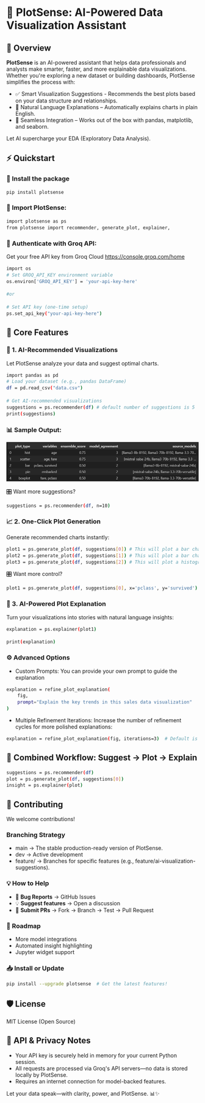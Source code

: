 # 🌟 PlotSense: AI-Powered Data Visualization Assistant

## 📌 Overview

**PlotSense** is an AI-powered assistant that helps data professionals and analysts make smarter, faster, and more explainable data visualizations. Whether you're exploring a new dataset or building dashboards, PlotSense simplifies the process with:

- ✅ Smart Visualization Suggestions - Recommends the best plots based on your data structure and relationships.
- 🧠 Natural Language Explanations – Automatically explains charts in plain English.
- 🔗 Seamless Integration – Works out of the box with pandas, matplotlib, and seaborn.

Let AI supercharge your EDA (Exploratory Data Analysis).

## ⚡ Quickstart

### 🔧 Install the package

```bash
pip install plotsense
```

### 🧠 Import PlotSense:

```bash
import plotsense as ps
from plotsense import recommender, generate_plot, explainer, 
```
### 🔐 Authenticate with Groq API:
Get your free API key from Groq Cloud https://console.groq.com/home

```bash
import os
# Set GROQ_API_KEY environment variable
os.environ['GROQ_API_KEY'] = 'your-api-key-here'

#or

# Set API key (one-time setup)
ps.set_api_key("your-api-key-here")
```

## 🚀 Core Features
### 🎯 1. AI-Recommended Visualizations
Let PlotSense analyze your data and suggest optimal charts.

```bash
import pandas as pd
# Load your dataset (e.g., pandas DataFrame)
df = pd.read_csv("data.csv")

# Get AI-recommended visualizations
suggestions = ps.recommender(df) # default number of suggestions is 5
print(suggestions)
```
### 📊 Sample Output:

![alt text](image.png)

🎛️ Want more suggestions?

``` bash
suggestions = ps.recommender(df, n=10)  
```

### 📈 2. One-Click Plot Generation
Generate recommended charts instantly:

```bash
plot1 = ps.generate_plot(df, suggestions[0]) # This will plot a bar chart with variables 'survived', 'pclass'
plot2 = ps.generate_plot(df, suggestions[1]) # This will plot a bar chart with variables 'survived', 'sex'
plot3 = ps.generate_plot(df, suggestions[2]) # This will plot a histogram with variable 'age'
```
🎛️ Want more control?

``` bash
plot1 = ps.generate_plot(df, suggestions[0], x='pclass', y='survived') 
```

### 🧾 3. AI-Powered Plot Explanation
Turn your visualizations into stories with natural language insights:

``` bash
explanation = ps.explainer(plot1)

print(explanation)
```

### ⚙️ Advanced Options
- Custom Prompts: You can provide your own prompt to guide the explanation

``` bash
explanation = refine_plot_explanation(
    fig,
    prompt="Explain the key trends in this sales data visualization"
)
```
- Multiple Refinement Iterations: Increase the number of refinement cycles for more polished explanations:

```bash  
explanation = refine_plot_explanation(fig, iterations=3)  # Default is 2
```

## 🔄 Combined Workflow: Suggest → Plot → Explain
``` bash
suggestions = ps.recommender(df)
plot = ps.generate_plot(df, suggestions[0])
insight = ps.explainer(plot)
```

## 🤝 Contributing
We welcome contributions!

### Branching Strategy
- main → The stable production-ready version of PlotSense.
- dev → Active development
- feature/<feature-name> → Branches for specific features (e.g., feature/ai-visualization-suggestions).

### 💡 How to Help
- 🐞 **Bug Reports** → GitHub Issues
- 💡 **Suggest features** → Open a discussion
- 🚀 **Submit PRs** → Fork → Branch → Test → Pull Request

### 📅 Roadmap
- More model integrations
- Automated insight highlighting
- Jupyter widget support

### 📥 Install or Update
``` bash
pip install --upgrade plotsense  # Get the latest features!
```
## 🛡 License
MIT License (Open Source)

## 🔐 API & Privacy Notes
- Your API key is securely held in memory for your current Python session.
- All requests are processed via Groq's API servers—no data is stored locally by PlotSense.
- Requires an internet connection for model-backed features.

Let your data speak—with clarity, power, and PlotSense.
📊✨





